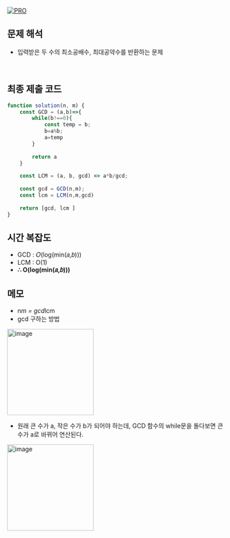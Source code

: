 [![PRO]][Link]

## 문제 해석

- 입력받은 두 수의 최소공배수, 최대공약수를 반환하는 문제

<br>

## 최종 제출 코드

```javascript
function solution(n, m) {
    const GCD = (a,b)=>{
        while(b!==0){
            const temp = b;
            b=a%b;
            a=temp
        }
        
        return a
    }
    
    const LCM = (a, b, gcd) => a*b/gcd;
    
    const gcd = GCD(n,m);
    const lcm = LCM(n,m,gcd)
    
    return [gcd, lcm ]
}
```


## 시간 복잡도

- GCD : 𝑂(log⁡(min⁡(𝑎,𝑏)))
- LCM : O(1)
- **∴ O(log⁡(min⁡(𝑎,𝑏)))**

## 메모
- n*m = gcd*lcm
- gcd 구하는 방법
<img width="200" alt="image" src="https://github.com/user-attachments/assets/cfcadc6b-4829-4751-a8ae-090dcdf41bca" />
<br>

- 원래 큰 수가 a, 작은 수가 b가 되어야 하는데, GCD 함수의 while문을 돌다보면 큰 수가 a로 바뀌어 연산된다.<br>
<img width="200" alt="image" src="https://github.com/user-attachments/assets/b0006377-9cc8-418c-b5ff-e2128e77f013" />
    

<!---------------------------------------------------------------------------->

[PRO]: https://github.com/GoSSaChin/algorithm-js/assets/107768516/67c43b52-bc3f-4571-a249-5519021afbb0
[Link]: https://school.programmers.co.kr/learn/courses/30/lessons/12940
